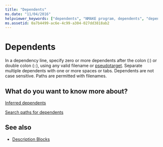 ```yaml
---
title: "Dependents"
ms.date: "11/04/2016"
helpviewer_keywords: ["dependents", "NMAKE program, dependents", "dependents, NMAKE"]
ms.assetid: 0a7b4499-ac6e-4c99-a304-027dd3818ab2
---
```

# Dependents

In a dependency line, specify zero or more dependents after the colon (:) or double colon (::), using any valid filename or [pseudotarget](../build/pseudotargets.md). Separate multiple dependents with one or more spaces or tabs. Dependents are not case sensitive. Paths are permitted with filenames.

## What do you want to know more about?

[Inferred dependents](../build/inferred-dependents.md)

[Search paths for dependents](../build/search-paths-for-dependents.md)

## See also

- [Description Blocks](../build/description-blocks.md)
